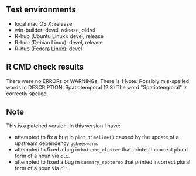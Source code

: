 ## Test environments
* local mac OS X: release
* win-builder: devel, release, oldrel
* R-hub (Ubuntu Linux): devel, release
* R-hub (Debian Linux): devel, release
* R-hub (Fedora Linux): devel

## R CMD check results

There were no ERRORs or WARNINGs. 
There is 1 Note: 
  Possibly mis-spelled words in DESCRIPTION:
    Spatiotemporal (2:8)
The word "Spatiotemporal" is correctly spelled.

## Note
This is a patched version. In this version I have:

* attempted to fix a bug in `plot_timeline()` caused by the update of a upstream dependency `ggbeeswarm`.
* attempted to fixed a bug in `hotspot_cluster` that printed incorrect plural form of a noun via `cli`.
* attempted to fixed a bug in `summary_spotoroo` that printed incorrect plural form of a noun via `cli`.


  

